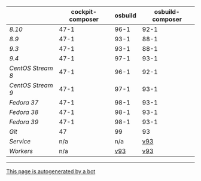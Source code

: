 |       | cockpit-composer    | osbuild    | osbuild-composer    |
|-------|---------------------|------------|---------------------|
*8.10* | 47-1 | 96-1 | 92-1
*8.9* | 47-1 | 93-1 | 88-1
*9.3* | 47-1 | 93-1 | 88-1
*9.4* | 47-1 | 97-1 | 93-1
*CentOS Stream 8* | 47-1 | 96-1 | 92-1
*CentOS Stream 9* | 47-1 | 97-1 | 93-1
*Fedora 37* | 47-1 | 98-1 | 93-1
*Fedora 38* | 47-1 | 98-1 | 93-1
*Fedora 39* | 47-1 | 98-1 | 93-1
*Git* | 47 | 99 | 93
*Service* | n/a | n/a | [v93](https://github.com/osbuild/osbuild-composer/compare/v93...main)
*Workers* | n/a | [v93](https://github.com/osbuild/osbuild/compare/v93...main) | [v93](https://github.com/osbuild/osbuild-composer/compare/v93...main)

---

[This page is autogenerated by a bot](https://gitlab.cee.redhat.com/osbuild/guides-bot/-/blob/main/release_overview.py)